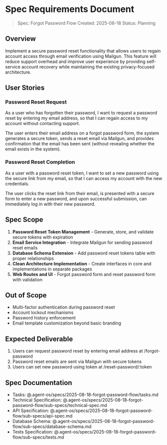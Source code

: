 # Spec Requirements Document

> Spec: Forgot Password Flow
> Created: 2025-08-18
> Status: Planning

## Overview

Implement a secure password reset functionality that allows users to regain account access through email verification using Mailgun. This feature will reduce support overhead and improve user experience by providing self-service account recovery while maintaining the existing privacy-focused architecture.

## User Stories

### Password Reset Request

As a user who has forgotten their password, I want to request a password reset by entering my email address, so that I can regain access to my account without contacting support.

The user enters their email address on a forgot password form, the system generates a secure token, sends a reset email via Mailgun, and provides confirmation that the email has been sent (without revealing whether the email exists in the system).

### Password Reset Completion

As a user with a password reset token, I want to set a new password using the secure link from my email, so that I can access my account with the new credentials.

The user clicks the reset link from their email, is presented with a secure form to enter a new password, and upon successful submission, can immediately log in with their new password.

## Spec Scope

1. **Password Reset Token Management** - Generate, store, and validate secure tokens with expiration
2. **Email Service Integration** - Integrate Mailgun for sending password reset emails
3. **Database Schema Extension** - Add password reset tokens table with proper relationships
4. **Clean Architecture Implementation** - Create interfaces in core and implementations in separate packages
5. **Web Routes and UI** - Forgot password form and reset password form with validation

## Out of Scope

- Multi-factor authentication during password reset
- Account lockout mechanisms
- Password history enforcement
- Email template customization beyond basic branding

## Expected Deliverable

1. Users can request password reset by entering email address at /forgot-password
2. Password reset emails are sent via Mailgun with secure tokens
3. Users can set new password using token at /reset-password/:token

## Spec Documentation

- Tasks: @.agent-os/specs/2025-08-18-forgot-password-flow/tasks.md
- Technical Specification: @.agent-os/specs/2025-08-18-forgot-password-flow/sub-specs/technical-spec.md
- API Specification: @.agent-os/specs/2025-08-18-forgot-password-flow/sub-specs/api-spec.md
- Database Schema: @.agent-os/specs/2025-08-18-forgot-password-flow/sub-specs/database-schema.md
- Tests Specification: @.agent-os/specs/2025-08-18-forgot-password-flow/sub-specs/tests.md